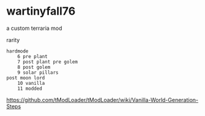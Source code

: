 # wartinyfall76
a custom terraria mod

rarity
    
    hardmode
        6 pre plant
        7 post plant pre golem
        8 post golem
        9 solar pillars
    post moon lord 
        10 vanilla
        11 modded



https://github.com/tModLoader/tModLoader/wiki/Vanilla-World-Generation-Steps